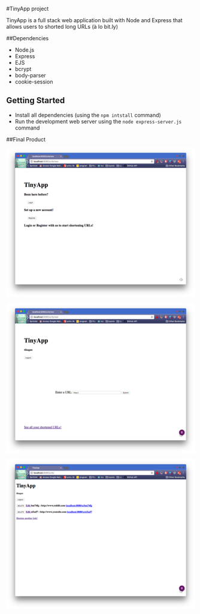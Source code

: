 #TinyApp project

TinyApp is a full stack web application built with Node and Express that allows users to shorted long URLs (à lo bit.ly)


##Dependencies

- Node.js
- Express
- EJS
- bcrypt
- body-parser
- cookie-session

## Getting Started

- Install all dependencies (using the `npm intstall` command)
- Run the development web server using the `node express-server.js` command


##Final Product

!["Screenshot of the login or register page"](https://github.com/tikagan/tiny-app/blob/master/docs/login-or-registerpage.png?raw=true)

!["Screenshot of new URL page"](https://github.com/tikagan/tiny-app/blob/master/docs/new-urlpage.png?raw=true)

!["Screenshot of saved URLs"](https://github.com/tikagan/tiny-app/blob/master/docs/urls-indexpage.png?raw=true)
